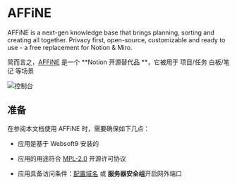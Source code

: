 # AFFiNE

AFFiNE is a next-gen knowledge base that brings planning, sorting and creating all together.
Privacy first, open-source, customizable and ready to use - a free replacement for Notion & Miro.

简而言之，[AFFiNE](https://affine.pro/) 是一个 **Notion  开源替代品 **，它被用于 项目/任务 白板/笔记  等场景


![控制台](https://libs.websoft9.com/Websoft9/DocsPicture/zh/affine/affine-gui-websoft9.png)


## 准备

在参阅本文档使用 AFFiNE 时，需要确保如下几点：

- 应用是基于 Websoft9 安装的

- 应用的用途符合 [MPL-2.0](https://opensource.org/licenses/MPL-2.0) 开源许可协议

- 应用具备访问条件：[配置域名](./guide/appsetdomain) 或 **服务器安全组**开启网外端口